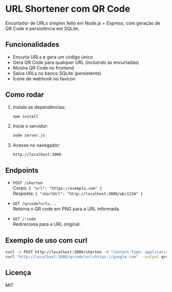 # URL Shortener com QR Code

Encurtador de URLs simples feito em Node.js + Express, com geração de QR Code e persistência em SQLite.

## Funcionalidades

- Encurta URLs e gera um código único
- Gera QR Code para qualquer URL (incluindo as encurtadas)
- Mostra QR Code no frontend
- Salva URLs no banco SQLite (persistente)
- Ícone de webhook no favicon

## Como rodar

1. Instale as dependências:
   ```bash
   npm install
   ```

2. Inicie o servidor:
   ```bash
   node server.js
   ```

3. Acesse no navegador:
   ```
   http://localhost:3000
   ```

## Endpoints

- `POST /shorten`  
  Corpo: `{ "url": "https://exemplo.com" }`  
  Resposta: `{ "shortUrl": "http://localhost:3000/abc1234" }`

- `GET /qrcode?url=...`  
  Retorna o QR code em PNG para a URL informada.

- `GET /:code`  
  Redireciona para a URL original.

## Exemplo de uso com curl

```bash
curl -X POST http://localhost:3000/shorten -H "Content-Type: application/json" -d "{\"url\": \"https://google.com\"}"
curl "http://localhost:3000/qrcode?url=https://google.com" --output qrcode.png
```

## Licença

MIT 